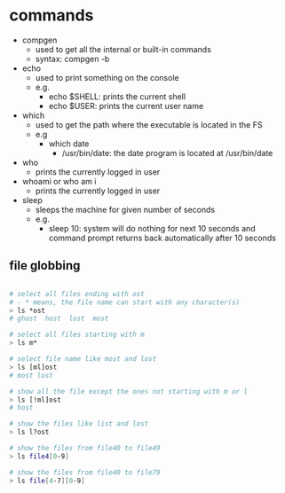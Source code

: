 # commands

- compgen
  - used to get all the internal or built-in commands
  - syntax: compgen -b
- echo
  - used to print something on the console
  - e.g.
    - echo $SHELL: prints the current shell
    - echo $USER: prints the current user name
- which
  - used to get the path where the executable is located in the FS
  - e.g
    - which date
      - /usr/bin/date: the date program is located at /usr/bin/date
- who
  - prints the currently logged in user
- whoami or who am i
  - prints the currently logged in user
- sleep
  - sleeps the machine for given number of seconds
  - e.g.
    - sleep 10: system will do nothing for next 10 seconds and command prompt returns back automatically after 10 seconds

## file globbing

```bash

# select all files ending with ost
# - * means, the file name can start with any character(s)
> ls *ost
# ghost  host  lost  most

# select all files starting with m
> ls m*

# select file name like most and lost
> ls [ml]ost
# most lost

# show all the file except the ones not starting with m or l
> ls [!ml]ost
# host

# show the files like list and lost
> ls l?ost

# show the files from file40 to file49
> ls file4[0-9]

# show the files from file40 to file79
> ls file[4-7][0-9]

```
